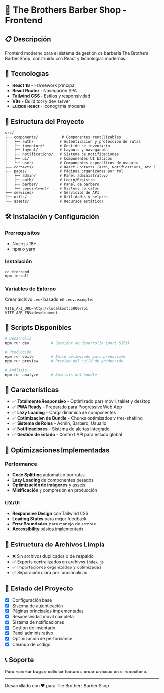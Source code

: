 # 💈 The Brothers Barber Shop - Frontend

## 📋 Descripción
Frontend moderno para el sistema de gestión de barbería The Brothers Barber Shop, construido con React y tecnologías modernas.

## 🚀 Tecnologías
- **React 18** - Framework principal
- **React Router** - Navegación SPA
- **Tailwind CSS** - Estilos y responsividad
- **Vite** - Build tool y dev server
- **Lucide React** - Iconografía moderna

## 📁 Estructura del Proyecto
```
src/
├── components/           # Componentes reutilizables
│   ├── auth/            # Autenticación y protección de rutas
│   ├── inventory/       # Gestión de inventario
│   ├── layout/          # Layouts y navegación
│   ├── notifications/   # Sistema de notificaciones
│   ├── ui/              # Componentes UI básicos
│   └── user/            # Componentes específicos de usuario
├── contexts/            # React Contexts (Auth, Notifications, etc.)
├── pages/               # Páginas organizadas por rol
│   ├── admin/           # Panel administrativo
│   ├── auth/            # Login/Registro
│   ├── barber/          # Panel de barbero
│   └── appointment/     # Sistema de citas
├── services/            # Servicios de API
├── utils/               # Utilidades y helpers
└── assets/              # Recursos estáticos
```

## 🛠️ Instalación y Configuración

### Prerrequisitos
- Node.js 18+
- npm o yarn

### Instalación
```bash
cd frontend
npm install
```

### Variables de Entorno
Crear archivo `.env` basado en `.env.example`:
```env
VITE_API_URL=http://localhost:5000/api
VITE_APP_ENV=development
```

## 🚀 Scripts Disponibles

```bash
# Desarrollo
npm run dev          # Servidor de desarrollo (port 5173)

# Producción
npm run build        # Build optimizado para producción
npm run preview      # Preview del build de producción

# Análisis
npm run analyze      # Análisis del bundle
```

## 📱 Características
- ✅ **Totalmente Responsivo** - Optimizado para móvil, tablet y desktop
- ✅ **PWA Ready** - Preparado para Progressive Web App
- ✅ **Lazy Loading** - Carga dinámica de componentes
- ✅ **Optimización de Bundle** - Chunks optimizados y tree-shaking
- ✅ **Sistema de Roles** - Admin, Barbero, Usuario
- ✅ **Notificaciones** - Sistema de alertas integrado
- ✅ **Gestión de Estado** - Context API para estado global

## 🔧 Optimizaciones Implementadas

### Performance
- **Code Splitting** automático por rutas
- **Lazy Loading** de componentes pesados
- **Optimización de imágenes** y assets
- **Minificación** y compresión en producción

### UX/UI
- **Responsive Design** con Tailwind CSS
- **Loading States** para mejor feedback
- **Error Boundaries** para manejo de errores
- **Accessibility** básica implementada

## 🧹 Estructura de Archivos Limpia
- ❌ Sin archivos duplicados o de respaldo
- ✅ Exports centralizados en archivos `index.js`
- ✅ Importaciones organizadas y optimizadas
- ✅ Separación clara por funcionalidad

## 🔄 Estado del Proyecto
- [x] Configuración base
- [x] Sistema de autenticación
- [x] Páginas principales implementadas
- [x] Responsividad móvil completa
- [x] Sistema de notificaciones
- [x] Gestión de inventario
- [x] Panel administrativo
- [x] Optimización de performance
- [x] Cleanup de código

## 📞 Soporte
Para reportar bugs o solicitar features, crear un issue en el repositorio.

---
Desarrollado con ❤️ para The Brothers Barber Shop
